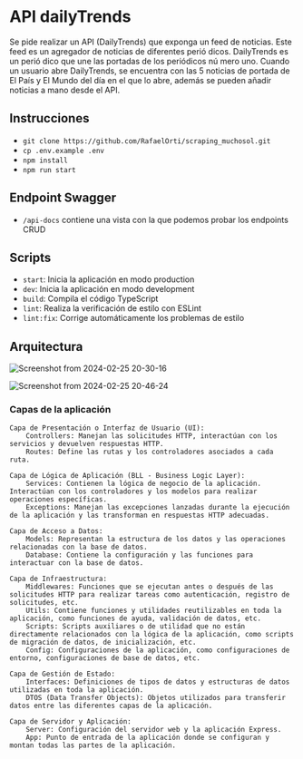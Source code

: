 # API dailyTrends

Se pide realizar un API (DailyTrends) que exponga un feed de noticias. Este feed es un
agregador de noticias de diferentes perió dicos. DailyTrends es un perió dico que une las
portadas de los periódicos nú mero uno.
Cuando un usuario abre DailyTrends, se encuentra con las 5 noticias de portada de El País y
El Mundo del día en el que lo abre, además se pueden añadir noticias a mano desde el API.



## Instrucciones

- `git clone https://github.com/RafaelOrti/scraping_muchosol.git`
- `cp .env.example .env`
- `npm install` 
- `npm run start` 

## Endpoint Swagger

- `/api-docs` contiene una vista con la que podemos probar los endpoints CRUD

## Scripts

- `start`: Inicia la aplicación en modo production
- `dev`: Inicia la aplicación en modo development
- `build`: Compila el código TypeScript
- `lint`: Realiza la verificación de estilo con ESLint
- `lint:fix`: Corrige automáticamente los problemas de estilo

## Arquitectura


![Screenshot from 2024-02-25 20-30-16](https://github.com/RafaelOrti/scraping_muchosol/assets/45425367/e51eaf6a-9692-4186-8537-28cc723b7b6a)


![Screenshot from 2024-02-25 20-46-24](https://github.com/RafaelOrti/scraping_muchosol/assets/45425367/15a09cf1-fcf4-46ad-ae21-a3426b6b184c)


### Capas de la aplicación

    Capa de Presentación o Interfaz de Usuario (UI):
        Controllers: Manejan las solicitudes HTTP, interactúan con los servicios y devuelven respuestas HTTP.
        Routes: Define las rutas y los controladores asociados a cada ruta.
        
    Capa de Lógica de Aplicación (BLL - Business Logic Layer):
        Services: Contienen la lógica de negocio de la aplicación. Interactúan con los controladores y los modelos para realizar operaciones específicas.
        Exceptions: Manejan las excepciones lanzadas durante la ejecución de la aplicación y las transforman en respuestas HTTP adecuadas.

    Capa de Acceso a Datos:
        Models: Representan la estructura de los datos y las operaciones relacionadas con la base de datos.
        Database: Contiene la configuración y las funciones para interactuar con la base de datos.

    Capa de Infraestructura:
        Middlewares: Funciones que se ejecutan antes o después de las solicitudes HTTP para realizar tareas como autenticación, registro de solicitudes, etc.
        Utils: Contiene funciones y utilidades reutilizables en toda la aplicación, como funciones de ayuda, validación de datos, etc.
        Scripts: Scripts auxiliares o de utilidad que no están directamente relacionados con la lógica de la aplicación, como scripts de migración de datos, de inicialización, etc.
        Config: Configuraciones de la aplicación, como configuraciones de entorno, configuraciones de base de datos, etc.

    Capa de Gestión de Estado:
        Interfaces: Definiciones de tipos de datos y estructuras de datos utilizadas en toda la aplicación.
        DTOS (Data Transfer Objects): Objetos utilizados para transferir datos entre las diferentes capas de la aplicación.

    Capa de Servidor y Aplicación:
        Server: Configuración del servidor web y la aplicación Express.
        App: Punto de entrada de la aplicación donde se configuran y montan todas las partes de la aplicación.
